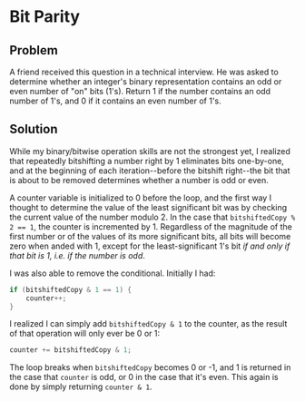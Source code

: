# Bit Parity

## Problem

A friend received this question in a technical interview. He was asked to determine whether an integer's binary representation contains an odd or even number of "on" bits (1's). Return 1 if the number contains an odd number of 1's, and 0 if it contains an even number of 1's.

## Solution

While my binary/bitwise operation skills are not the strongest yet, I realized that repeatedly bitshifting a number right by 1 eliminates bits one-by-one, and at the beginning of each iteration--before the bitshift right--the bit that is about to be removed determines whether a number is odd or even.

A counter variable is initialized to 0 before the loop, and the first way I thought to determine the value of the least significant bit was by checking the current value of the number modulo 2. In the case that `bitshiftedCopy % 2 == 1`, the counter is incremented by 1. Regardless of the magnitude of the first number or of the values of its more significant bits, all bits will become zero when anded with 1, except for the least-significant 1's bit _if and only if that bit is 1, i.e. if the number is odd_.

I was also able to remove the conditional. Initially I had:

```cpp
if (bitshiftedCopy & 1 == 1) {
    counter++;
}
```

I realized I can simply add `bitshiftedCopy & 1` to the counter, as the result of that operation will only ever be 0 or 1:

```cpp
counter += bitshiftedCopy & 1;
```

The loop breaks when `bitshiftedCopy` becomes 0 or -1, and 1 is returned in the case that `counter` is odd, or 0 in the case that it's even. This again is done by simply returning `counter & 1`.
